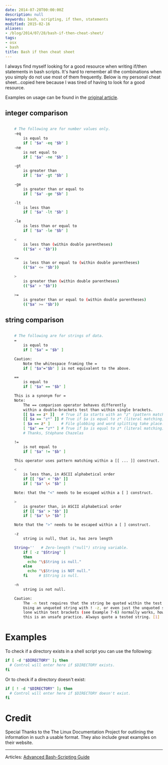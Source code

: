 ```yaml
---
date: 2014-07-28T00:00:00Z
description: null
keywords: bash, scripting, if then, statements
modified: 2015-02-16
aliases:
- /blog/2014/07/28/bash-if-then-cheat-sheet/
tags:
- osx
- bash
title: Bash if then cheat sheet
---
```


I always find myself looking for a good resource when writing if/then statements in bash scripts. It's hard to remember all the combinations when you simply do not use most of them frequently. Below is my personal cheat sheet...copied here because I was tired of having to look for a good resource.   

Examples on usage can be found in the [original article](http://tldp.org/LDP/abs/html/comparison-ops.html).

## integer comparison
```bash

	# The following are for number values only.
	-eq
		is equal to
		if [ "$a" -eq "$b" ]
	-ne
		is not equal to
		if [ "$a" -ne "$b" ]

	-gt
		is greater than
		if [ "$a" -gt "$b" ]

	-ge
		is greater than or equal to
		if [ "$a" -ge "$b" ]

	-lt
		is less than
		if [ "$a" -lt "$b" ]

	-le
		is less than or equal to
		if [ "$a" -le "$b" ]

	<
		is less than (within double parentheses)
		(("$a" < "$b"))

	<=
		is less than or equal to (within double parentheses)
		(("$a" <= "$b"))

	>
		is greater than (within double parentheses)
		(("$a" > "$b"))

	>=
		is greater than or equal to (within double parentheses)
		(("$a" >= "$b"))
```


## string comparison
```bash

	# The following are for strings of data.
	=
		is equal to
		if [ "$a" = "$b" ]

	Caution:
		Note the whitespace framing the =
		if [ "$a"="$b" ] is not equivalent to the above.

	==
		is equal to
		if [ "$a" == "$b" ]

	This is a synonym for =
	Note:
		The == comparison operator behaves differently
		within a double-brackets test than within single brackets.
		[[ $a == z* ]]   # True if $a starts with an "z" (pattern matching).
		[[ $a == "z*" ]] # True if $a is equal to z* (literal matching).
		[ $a == z* ]     # File globbing and word splitting take place.
		[ "$a" == "z*" ] # True if $a is equal to z* (literal matching).
		# Thanks, Stéphane Chazelas

	!=
		is not equal to
		if [ "$a" != "$b" ]

	This operator uses pattern matching within a [[ ... ]] construct.

	<
		is less than, in ASCII alphabetical order
		if [[ "$a" < "$b" ]]
		if [ "$a" \< "$b" ]

	Note: that the "<" needs to be escaped within a [ ] construct.

	>
		is greater than, in ASCII alphabetical order
		if [[ "$a" > "$b" ]]
		if [ "$a" \> "$b" ]

	Note that the ">" needs to be escaped within a [ ] construct.

	-z
		string is null, that is, has zero length

	String=''   # Zero-length ("null") string variable.
		if [ -z "$String" ]
		then
		  echo "\$String is null."
		else
		  echo "\$String is NOT null."
		fi     # $String is null.

	-n
		string is not null.

	Caution:
		The -n test requires that the string be quoted within the test brackets.
		Using an unquoted string with ! -z, or even just the unquoted string a
		lone within test brackets (see Example 7-6) normally works, however,
		this is an unsafe practice. Always quote a tested string. [1]
```

# Examples

To check if a directory exists in a shell script you can use the following:

```bash
if [ -d "$DIRECTORY" ]; then
  # Control will enter here if $DIRECTORY exists.
fi
```

Or to check if a directory doesn't exist:

```bash
if [ ! -d "$DIRECTORY" ]; then
  # Control will enter here if $DIRECTORY doesn't exist.
fi
```

# Credit
Special Thanks to the The Linux Documentation Project for outlining the information in such a usable format. They also include great examples on their website.

---

Articles:
[Advanced Bash-Scripting Guide](http://tldp.org/LDP/abs/html/comparison-ops.html)
